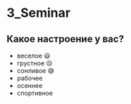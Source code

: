 # 3_Seminar

## Какое настроение у вас?
* веселое :smiley:
* грустное :unamused:
* сонливое :sweat_smile:
* рабочее
* осеннее
* спортивное


